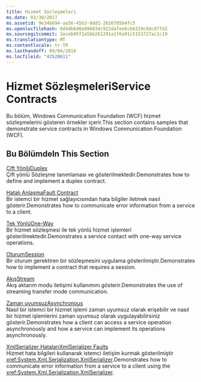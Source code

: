 ```yaml
---
title: Hizmet Sözleşmeleri
ms.date: 03/30/2017
ms.assetid: 9e34b694-aa56-45b3-8dd1-2616705b4fc5
ms.openlocfilehash: 0d44b6d0a996834c923dafee6cb6319c9dc87fd2
ms.sourcegitcommit: 2eceb05f1a5bb261291a1f6a91c5153727ac1c19
ms.translationtype: MT
ms.contentlocale: tr-TR
ms.lasthandoff: 09/04/2018
ms.locfileid: "43520611"
---
```

# <a name="service-contracts"></a><span data-ttu-id="382e1-102">Hizmet Sözleşmeleri</span><span class="sxs-lookup"><span data-stu-id="382e1-102">Service Contracts</span></span>
<span data-ttu-id="382e1-103">Bu bölüm, Windows Communication Foundation (WCF) hizmet sözleşmelerini gösteren örnekler içerir.</span><span class="sxs-lookup"><span data-stu-id="382e1-103">This section contains samples that demonstrate service contracts in Windows Communication Foundation (WCF).</span></span>  
  
## <a name="in-this-section"></a><span data-ttu-id="382e1-104">Bu Bölümde</span><span class="sxs-lookup"><span data-stu-id="382e1-104">In This Section</span></span>  
 [<span data-ttu-id="382e1-105">Çift Yönlü</span><span class="sxs-lookup"><span data-stu-id="382e1-105">Duplex</span></span>](../../../../docs/framework/wcf/samples/duplex.md)  
 <span data-ttu-id="382e1-106">Çift yönlü Sözleşme tanımlaması ve gösterilmektedir.</span><span class="sxs-lookup"><span data-stu-id="382e1-106">Demonstrates how to define and implement a duplex contract.</span></span>  
  
 [<span data-ttu-id="382e1-107">Hatalı Anlaşma</span><span class="sxs-lookup"><span data-stu-id="382e1-107">Fault Contract</span></span>](../../../../docs/framework/wcf/samples/fault-contract.md)  
 <span data-ttu-id="382e1-108">Bir istemci bir hizmet sağlayıcısından hata bilgiler iletmek nasıl gösterir.</span><span class="sxs-lookup"><span data-stu-id="382e1-108">Demonstrates how to communicate error information from a service to a client.</span></span>  
  
 [<span data-ttu-id="382e1-109">Tek Yönlü</span><span class="sxs-lookup"><span data-stu-id="382e1-109">One-Way</span></span>](../../../../docs/framework/wcf/samples/one-way.md)  
 <span data-ttu-id="382e1-110">Bir hizmet sözleşmesi ile tek yönlü hizmet işlemleri gösterilmektedir.</span><span class="sxs-lookup"><span data-stu-id="382e1-110">Demonstrates a service contact with one-way service operations.</span></span>  
  
 [<span data-ttu-id="382e1-111">Oturum</span><span class="sxs-lookup"><span data-stu-id="382e1-111">Session</span></span>](../../../../docs/framework/wcf/samples/session.md)  
 <span data-ttu-id="382e1-112">Bir oturum gerektiren bir sözleşmesini uygulama gösterilmiştir.</span><span class="sxs-lookup"><span data-stu-id="382e1-112">Demonstrates how to implement a contract that requires a session.</span></span>  
  
 [<span data-ttu-id="382e1-113">Akış</span><span class="sxs-lookup"><span data-stu-id="382e1-113">Stream</span></span>](../../../../docs/framework/wcf/samples/stream.md)  
 <span data-ttu-id="382e1-114">Akış aktarım modu iletişimi kullanımını gösterir.</span><span class="sxs-lookup"><span data-stu-id="382e1-114">Demonstrates the use of streaming transfer mode communication.</span></span>  
  
 [<span data-ttu-id="382e1-115">Zaman uyumsuz</span><span class="sxs-lookup"><span data-stu-id="382e1-115">Asynchronous</span></span>](https://msdn.microsoft.com/library/833db946-f511-4f64-a26f-2759a11217c7)  
 <span data-ttu-id="382e1-116">Nasıl bir istemci bir hizmet işlemi zaman uyumsuz olarak erişebilir ve nasıl bir hizmet işlemlerini zaman uyumsuz olarak uygulayabilirsiniz gösterir.</span><span class="sxs-lookup"><span data-stu-id="382e1-116">Demonstrates how a client can access a service operation asynchronously and how a service can implement its operations asynchronously.</span></span>  
  
 [<span data-ttu-id="382e1-117">XmlSerializer Hataları</span><span class="sxs-lookup"><span data-stu-id="382e1-117">XmlSerializer Faults</span></span>](../../../../docs/framework/wcf/samples/xmlserializer-faults.md)  
 <span data-ttu-id="382e1-118">Hizmet hata bilgileri kullanarak istemci iletişim kurmak gösterilmiştir <xref:System.Xml.Serialization.XmlSerializer>.</span><span class="sxs-lookup"><span data-stu-id="382e1-118">Demonstrates how to communicate error information from a service to a client using the <xref:System.Xml.Serialization.XmlSerializer>.</span></span>
